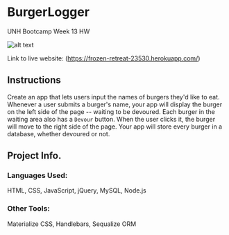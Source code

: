 # BurgerLogger
UNH Bootcamp Week 13 HW

![alt text](screenshot.png)

Link to live website: (https://frozen-retreat-23530.herokuapp.com/)

## Instructions

Create an app that lets users input the names of burgers they'd like to eat. Whenever a user submits a burger's name, your app will display the burger on the left side of the page -- waiting to be devoured. Each burger in the waiting area also has a `Devour` button. When the user clicks it, the burger will move to the right side of the page. Your app will store every burger in a database, whether devoured or not.

## Project Info.

### Languages Used:
HTML, CSS, JavaScript, jQuery, MySQL, Node.js

### Other Tools:
Materialize CSS, Handlebars, Sequalize ORM
